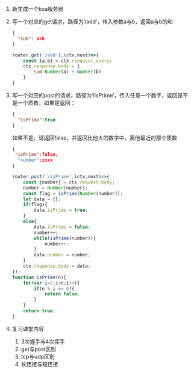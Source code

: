 1. 新生成一个koa服务器

2. 写一个对应的get请求，路径为‘/add’，传入参数a与b，返回a与b的和

   ```json
   {
     "sum": a+b
   }
   ```

   ```js
   router.get('/add'),(ctx,next)=>{
       const {a,b} = ctx.reequest.query;
       ctx.response.body = {
           sum:Number(a) + Number(b)
       }
   }
   ```

   

3. 写一个对应的post的请求，路径为‘/isPrime’，传入任意一个数字，返回是不是一个质数，如果是返回：

   ```json
   {
     "isPrime":true
   }
   ```

   如果不是，请返回false，并返回比他大的数字中，离他最近的那个质数

   ```json
   {
   	"isPrime":false，
     "number":xxxx
   }
   ```

   ```js
   router.post('/isPrime',(ctx,next)=>{
       const {number} = ctx.request.body;
       number = Number(number);
       const flag = isPrime(Number(number));
       let data = {};
       if(flag){
           data.isPrime = true;
       }
       else{
           data.isPrime = false;
           number++;
           while(isPrime(number)){
               number++;
           }
           data.number = number;
       }
       ctx.response.body = data;
   });
   function isPrime(n){
       for(var i=2;i<n;i++){
           if(n % i == 0){
               return false;
           }
       }
       return true;
   }
   ```

   

4. 复习课堂内容

   1. 3次握手与4次挥手
   2. get与post区别
   3. tcp与udp区别
   4. 长连接与短连接

